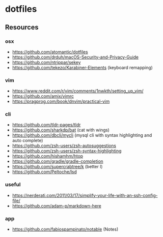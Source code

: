 # dotfiles


## Resources

### osx
* https://github.com/atomantic/dotfiles
* https://github.com/drduh/macOS-Security-and-Privacy-Guide
* https://github.com/ntrippar/sekey
* https://github.com/tekezo/Karabiner-Elements (keyboard remapping)

### vim
* https://www.reddit.com/r/vim/comments/1nwkth/setting_up_vim/
* https://github.com/amix/vimrc
* https://pragprog.com/book/dnvim/practical-vim

### cli
* https://github.com/tldr-pages/tldr
* https://github.com/sharkdp/bat (cat with wings)
* https://github.com/dbcli/mycli (mysql cli with syntax highlighting and auto complete)
* https://github.com/zsh-users/zsh-autosuggestions
* https://github.com/zsh-users/zsh-syntax-highlighting
* https://github.com/hishamhm/htop
* https://github.com/gradle/gradle-completion
* https://github.com/supercrabtree/k (better l)
* https://github.com/Peltoche/lsd


### useful
* https://nerderati.com/2011/03/17/simplify-your-life-with-an-ssh-config-file/
* https://github.com/adam-p/markdown-here

### app
* https://github.com/fabiospampinato/notable (Notes)
